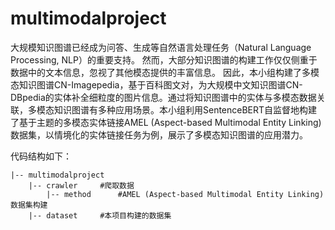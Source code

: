 # multimodalproject

大规模知识图谱已经成为问答、生成等自然语言处理任务（Natural Language Processing, NLP）的重要支持。
然而，大部分知识图谱的构建工作仅仅侧重于数据中的文本信息，忽视了其他模态提供的丰富信息。
因此，本小组构建了多模态知识图谱CN-Imagepedia，基于百科图文对，为大规模中文知识图谱CN-DBpedia的实体补全细粒度的图片信息。通过将知识图谱中的实体与多模态数据关联，多模态知识图谱有多种应用场景。本小组利用SentenceBERT自监督地构建了基于主题的多模态实体链接AMEL (Aspect-based Multimodal Entity Linking)数据集，以情境化的实体链接任务为例，展示了多模态知识图谱的应用潜力。

代码结构如下：

```
|-- multimodalproject
    |-- crawler		#爬取数据
		|-- method		#AMEL (Aspect-based Multimodal Entity Linking)数据集构建
    |-- dataset		#本项目构建的数据集
```

